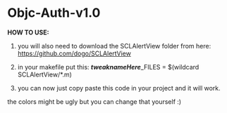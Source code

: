 # Objc-Auth-v1.0

**HOW TO USE:**

1. you will also need to download the SCLAlertView folder from here: https://github.com/dogo/SCLAlertView

2. in your makefile put this: ***tweaknameHere***_FILES = $(wildcard SCLAlertView/*.m)

3. you can now just copy paste this code in your project and it will work.




the colors might be ugly but you can change that yourself :)

